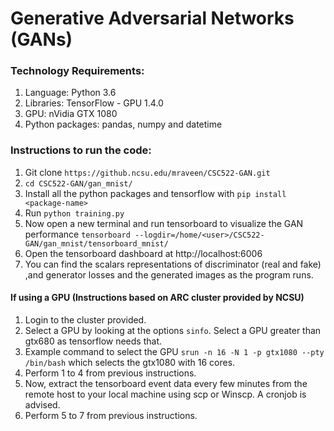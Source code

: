 # Generative Adversarial Networks (GANs)

### Technology Requirements:

1. Language: Python 3.6
2. Libraries: TensorFlow - GPU 1.4.0
3. GPU: nVidia GTX 1080
4. Python packages: pandas, numpy and datetime

### Instructions to run the code:

1. Git clone ``` https://github.ncsu.edu/mraveen/CSC522-GAN.git ```
2. ``` cd CSC522-GAN/gan_mnist/ ```
3. Install all the python packages and tensorflow with ``` pip install <package-name> ```
4. Run ``` python training.py ```
5. Now open a new terminal and run tensorboard to visualize the GAN performance ``` tensorboard --logdir=/home/<user>/CSC522-GAN/gan_mnist/tensorboard_mnist/ ```
6. Open the tensorboard dashboard at http://localhost:6006
7. You can find the scalars representations of discriminator (real and fake) ,and generator losses and the generated images as the program runs.

#### If using a GPU (Instructions based on ARC cluster provided by NCSU)

1. Login to the cluster provided.
2. Select a GPU by looking at the options ``` sinfo ```. Select a GPU greater than gtx680 as tensorflow needs that.
3. Example command to select the GPU ``` srun -n 16 -N 1 -p gtx1080 --pty /bin/bash ``` which selects the gtx1080 with 16 cores.
4. Perform 1 to 4 from previous instructions.
5. Now, extract the tensorboard event data every few minutes from the remote host to your local machine using scp or Winscp. A cronjob is advised.
6. Perform 5 to 7 from previous instructions.






